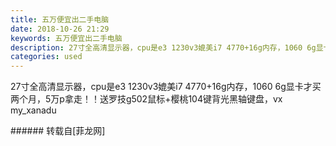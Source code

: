 ```yaml
---
title: 五万便宜出二手电脑
date: 2018-10-26 21:29
keywords: 五万便宜出二手电脑
description: 27寸全高清显示器，cpu是e3 1230v3媲美i7 4770+16g内存，1060 6g显卡才买两个月，5万p拿走！！送罗技g502鼠标+樱桃104键背光黑轴键盘，vx    my_xanadu
categories: used
---
```

<td class="t_f" id="postmessage_2172178">

27寸全高清显示器，cpu是e3 1230v3媲美i7 4770+16g内存，1060 6g显卡才买两个月，5万p拿走！！送罗技g502鼠标+樱桃104键背光黑轴键盘，vx    my_xanadu<br/>
</td>
###### 转载自[菲龙网]